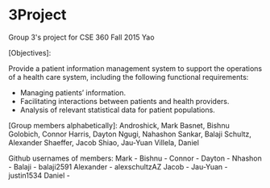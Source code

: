 # 3Project
Group 3's project for CSE 360 Fall 2015 Yao

[Objectives]:

Provide a patient information management
system to support the operations of a health
care system, including the following functional
requirements:

- Managing patients’ information.
- Facilitating interactions between patients and health
providers.
- Analysis of relevant statistical data for patient
populations.

[Group members alphabetically]:
Androshick, Mark
Basnet, Bishnu
Golobich, Connor
Harris, Dayton
Ngugi, Nahashon
Sankar, Balaji
Schultz, Alexander
Shaeffer, Jacob
Shiao, Jau-Yuan
Villela, Daniel

Github usernames of members:
Mark - 
Bishnu - 
Connor - 
Dayton - 
Nhashon - 
Balaji - balaji2591
Alexander - alexschultzAZ
Jacob - 
Jau-Yuan - justin1534
Daniel - 
